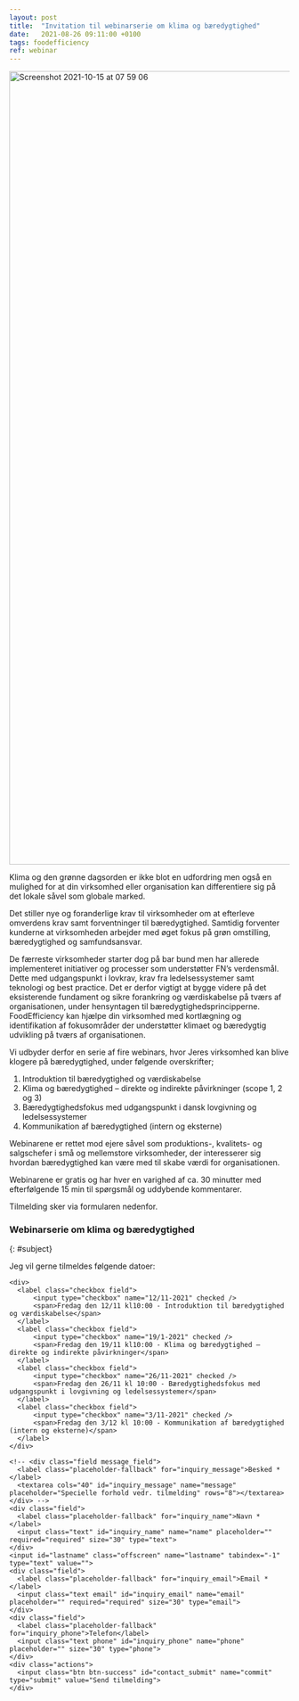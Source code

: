 ```yaml
---
layout: post
title:  "Invitation til webinarserie om klima og bæredygtighed"
date:   2021-08-26 09:11:00 +0100
tags: foodefficiency
ref: webinar
---
```


<img width="1424" alt="Screenshot 2021-10-15 at 07 59 06" src="https://user-images.githubusercontent.com/75361000/137440046-f11da098-5d02-40c5-8ccd-7fe4b6fe4b64.png">

Klima og den grønne dagsorden er ikke blot en udfordring men også en mulighed for at din virksomhed eller organisation kan differentiere sig på det lokale såvel som globale marked.

Det stiller nye og foranderlige krav til virksomheder om at efterleve omverdens krav samt forventninger til bæredygtighed. Samtidig forventer kunderne at virksomheden arbejder med øget fokus på grøn omstilling, bæredygtighed og samfundsansvar.

De færreste virksomheder starter dog på bar bund men har allerede implementeret initiativer og processer som understøtter FN’s verdensmål. Dette med udgangspunkt i lovkrav, krav fra ledelsessystemer samt teknologi og best practice. Det er derfor vigtigt at bygge videre på det eksisterende fundament og sikre forankring og værdiskabelse på tværs af organisationen, under hensyntagen til bæredygtighedsprincipperne.
FoodEfficiency kan hjælpe din virksomhed med kortlægning og identifikation af fokusområder der understøtter klimaet og bæredygtig udvikling på tværs af organisationen.

Vi udbyder derfor en serie af fire webinars, hvor Jeres virksomhed kan blive klogere på bæredygtighed, under følgende overskrifter;

 1. Introduktion til bæredygtighed og værdiskabelse
 2. Klima og bæredygtighed – direkte og indirekte påvirkninger (scope 1, 2 og 3)
 3. Bæredygtighedsfokus med udgangspunkt i dansk lovgivning og ledelsessystemer
 4. Kommunikation af bæredygtighed (intern og eksterne)

Webinarene er rettet mod ejere såvel som produktions-, kvalitets- og salgschefer i små og mellemstore virksomheder, der interesserer sig hvordan bæredygtighed kan være med til skabe værdi for organisationen.

Webinarene er gratis og har hver en varighed af ca. 30 minutter med efterfølgende 15 min til spørgsmål og uddybende kommentarer.

Tilmelding sker via formularen nedenfor.

### Webinarserie om klima og bæredygtighed
{: #subject}

Jeg vil gerne tilmeldes følgende datoer:

<div class="contact-inner">
<div class="inquiries">
  <form accept-charset="UTF-8" class="new_inquiry" id="new_inquiry" method="post" data-name="Contact form">
    <div style="margin:0;padding:0;display:inline">
      <input id="locale" name="locale" type="hidden" value="da">
      <input id="utf8" name="utf8" type="hidden" value="✓">
      <input id="authenticity_token" name="authenticity_token" type="hidden" value="8vr2lMQljUu/67VhB2GS5pXRZubfGknz0sIweGYatWU=">
    </div>

    <div>
      <label class="checkbox field">
          <input type="checkbox" name="12/11-2021" checked />
          <span>Fredag den 12/11 kl10:00 - Introduktion til bæredygtighed og værdiskabelse</span>
      </label>      
      <label class="checkbox field">
          <input type="checkbox" name="19/1-2021" checked />
          <span>Fredag den 19/11 kl10:00 - Klima og bæredygtighed – direkte og indirekte påvirkninger</span>
      </label>
      <label class="checkbox field">
          <input type="checkbox" name="26/11-2021" checked />
          <span>Fredag den 26/11 kl 10:00 - Bæredygtighedsfokus med udgangspunkt i lovgivning og ledelsessystemer</span>
      </label>
      <label class="checkbox field">
          <input type="checkbox" name="3/11-2021" checked />
          <span>Fredag den 3/12 kl 10:00 - Kommunikation af bæredygtighed (intern og eksterne)</span>
      </label>
    </div>

    <!-- <div class="field message_field">
      <label class="placeholder-fallback" for="inquiry_message">Besked *</label>
      <textarea cols="40" id="inquiry_message" name="message" placeholder="Specielle forhold vedr. tilmelding" rows="8"></textarea>
    </div> -->
    <div class="field">
      <label class="placeholder-fallback" for="inquiry_name">Navn *</label>
      <input class="text" id="inquiry_name" name="name" placeholder="" required="required" size="30" type="text">
    </div>
    <input id="lastname" class="offscreen" name="lastname" tabindex="-1" type="text" value="">
    <div class="field">
      <label class="placeholder-fallback" for="inquiry_email">Email *</label>
      <input class="text email" id="inquiry_email" name="email" placeholder="" required="required" size="30" type="email">
    </div>
    <div class="field">
      <label class="placeholder-fallback" for="inquiry_phone">Telefon</label>
      <input class="text phone" id="inquiry_phone" name="phone" placeholder="" size="30" type="phone">
    </div>
    <div class="actions">
      <input class="btn btn-success" id="contact_submit" name="commit" type="submit" value="Send tilmelding">
    </div>
  </form>
</div>
</div>
<script type="text/javascript">
function clearInquiryForm() {
  // document.getElementById("inquiry_message").value = "";
  document.getElementById("inquiry_name").value = "";
  document.getElementById("inquiry_email").value = "";
  document.getElementById("inquiry_phone").value = "";
}

// ContactUs API
document.getElementById("contact_submit").addEventListener("click", function(event){
  event.preventDefault()

  const locale = document.getElementById("locale").value;
  const checkedBoxes = document.querySelectorAll('input[type=checkbox]:checked');
  var message = "Tilmelding til følgende events:\n";
  checkedBoxes
    .forEach((input) => {
      message = message + " *  " + input.name + "\n";
    });
  const subject = document.getElementById("subject").innerText;
  const name = document.getElementById("inquiry_name").value;
  const lastname = document.getElementById("lastname").value;
  const email = document.getElementById("inquiry_email").value; 
  const phone = document.getElementById("inquiry_phone").value; 
  const data = { locale, message, subject, name, lastname, email, phone }
  const url = 'https://fb65cne4o6.execute-api.eu-central-1.amazonaws.com/send';
  const headers = {
    'Access-Control-Allow-Origin': '*',
    'Access-Control-Allow-Credentials': true,
  }
  axios.post(url, data, headers).then(res => {
    alert('Mange tak for din tilmelding.  Vi vil vende tilbage snarest muligt.');
    clearInquiryForm();
  }).catch(err => {
    console.log(err)
    alert("Der skete en fejl. Check om du har udfyldt felterne: besked, navn, email og telefon samt om du har netforbindelse.");
  })
  return true;
});
</script>
<script src="https://cdnjs.cloudflare.com/ajax/libs/axios/0.18.0/axios.min.js"></script>
